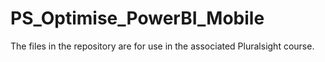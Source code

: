 # PS_Optimise_PowerBI_Mobile

The files in the repository are for use in the associated Pluralsight course.
